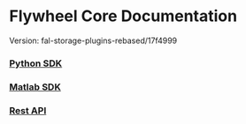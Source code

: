 # Flywheel Core Documentation
Version: fal-storage-plugins-rebased/17f4999

### [Python SDK](python/)

### [Matlab SDK](matlab/)

### [Rest API](swagger/index.html)

